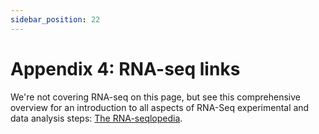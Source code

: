 ```yaml
---
sidebar_position: 22
---
```


# Appendix 4: RNA-seq links

We're not covering RNA-seq on this page, but see this comprehensive overview for an introduction to all
aspects of RNA-Seq experimental and data analysis steps: [The RNA-seqlopedia](https://rnaseq.uoregon.edu/).
